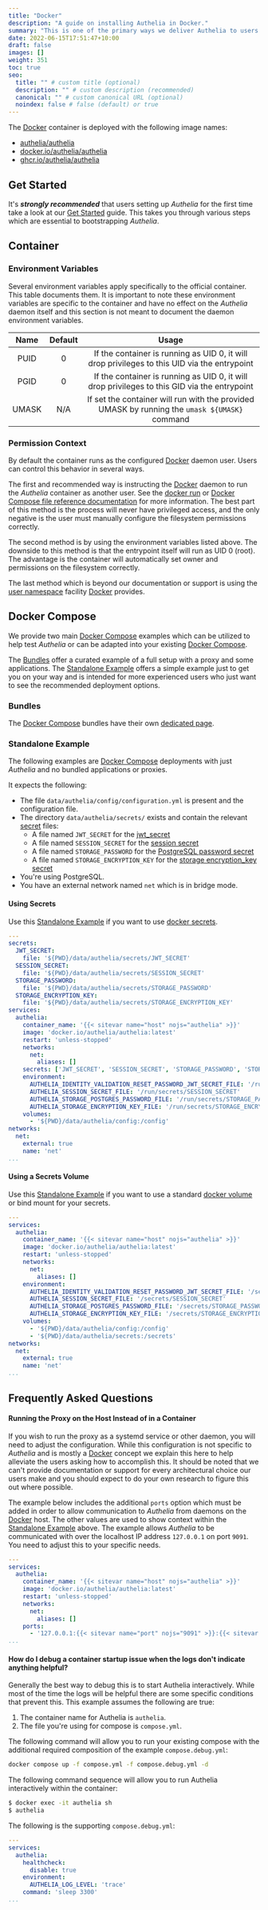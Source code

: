 ```yaml
---
title: "Docker"
description: "A guide on installing Authelia in Docker."
summary: "This is one of the primary ways we deliver Authelia to users and the recommended path."
date: 2022-06-15T17:51:47+10:00
draft: false
images: []
weight: 351
toc: true
seo:
  title: "" # custom title (optional)
  description: "" # custom description (recommended)
  canonical: "" # custom canonical URL (optional)
  noindex: false # false (default) or true
---
```


The [Docker] container is deployed with the following image names:

* [authelia/authelia](https://hub.docker.com/r/authelia/authelia)
* [docker.io/authelia/authelia](https://hub.docker.com/r/authelia/authelia)
* [ghcr.io/authelia/authelia](https://github.com/authelia/authelia/pkgs/container/authelia)

## Get Started

It's __*strongly recommended*__ that users setting up *Authelia* for the first time take a look at our
[Get Started](../../get-started/introduction.md) guide. This takes you through various steps which are essential to
bootstrapping *Authelia*.

## Container

### Environment Variables

Several environment variables apply specifically to the official container. This table documents them. It is important
to note these environment variables are specific to the container and have no effect on the *Authelia* daemon itself and
this section is not meant to document the daemon environment variables.

| Name  | Default |                                             Usage                                             |
|:-----:|:-------:|:---------------------------------------------------------------------------------------------:|
| PUID  |    0    | If the container is running as UID 0, it will drop privileges to this UID via the entrypoint  |
| PGID  |    0    | If the container is running as UID 0, it will drop privileges to this GID via the entrypoint  |
| UMASK |   N/A   | If set the container will run with the provided UMASK by running the `umask ${UMASK}` command |

### Permission Context

By default the container runs as the configured [Docker] daemon user. Users can control this behavior in several ways.

The first and recommended way is instructing the [Docker] daemon to run the *Authelia* container as another user. See
the [docker run] or [Docker Compose file reference documentation](https://docs.docker.com/compose/compose-file/05-services/#user)
for more information. The best part of this method is the process will never have privileged access, and the only
negative is the user must manually configure the filesystem permissions correctly.

The second method is by using the environment variables listed above. The downside to this method is that the entrypoint
itself will run as UID 0 (root). The advantage is the container will automatically set owner and permissions on the
filesystem correctly.

The last method which is beyond our documentation or support is using the
[user namespace](https://docs.docker.com/engine/security/userns-remap/) facility [Docker] provides.

[docker run]: https://docs.docker.com/engine/reference/commandline/run/

## Docker Compose

We provide two main [Docker Compose] examples which can be utilized to help test *Authelia* or can be adapted into your
existing [Docker Compose].

The [Bundles](#bundles) offer a curated example of a full setup with a proxy and some applications. The
[Standalone Example](#standalone-example) offers a simple example just to get you on your way and is intended for more
experienced users who just want to see the recommended deployment options.

### Bundles

The [Docker Compose] bundles have their own [dedicated page](bundles.md).

### Standalone Example

The following examples are [Docker Compose] deployments with just *Authelia* and no bundled applications or
proxies.

It expects the following:

* The file `data/authelia/config/configuration.yml` is present and the configuration file.
* The directory `data/authelia/secrets/` exists and contain the relevant [secret](../../configuration/methods/secrets.md) files:
  * A file named `JWT_SECRET` for the [jwt_secret](../../configuration/identity-validation/reset-password.md#jwt_secret)
  * A file named `SESSION_SECRET` for the [session secret](../../configuration/session/introduction.md#secret)
  * A file named `STORAGE_PASSWORD` for the [PostgreSQL password secret](../../configuration/storage/postgres.md#password)
  * A file named `STORAGE_ENCRYPTION_KEY` for the [storage encryption_key secret](../../configuration/storage/introduction.md#encryption_key)
* You're using PostgreSQL.
* You have an external network named `net` which is in bridge mode.

#### Using Secrets

Use this [Standalone Example](#standalone-example) if you want to use
[docker secrets](https://docs.docker.com/engine/swarm/secrets/).

```yaml {title="compose.yml"}
---
secrets:
  JWT_SECRET:
    file: '${PWD}/data/authelia/secrets/JWT_SECRET'
  SESSION_SECRET:
    file: '${PWD}/data/authelia/secrets/SESSION_SECRET'
  STORAGE_PASSWORD:
    file: '${PWD}/data/authelia/secrets/STORAGE_PASSWORD'
  STORAGE_ENCRYPTION_KEY:
    file: '${PWD}/data/authelia/secrets/STORAGE_ENCRYPTION_KEY'
services:
  authelia:
    container_name: '{{< sitevar name="host" nojs="authelia" >}}'
    image: 'docker.io/authelia/authelia:latest'
    restart: 'unless-stopped'
    networks:
      net:
        aliases: []
    secrets: ['JWT_SECRET', 'SESSION_SECRET', 'STORAGE_PASSWORD', 'STORAGE_ENCRYPTION_KEY']
    environment:
      AUTHELIA_IDENTITY_VALIDATION_RESET_PASSWORD_JWT_SECRET_FILE: '/run/secrets/JWT_SECRET'
      AUTHELIA_SESSION_SECRET_FILE: '/run/secrets/SESSION_SECRET'
      AUTHELIA_STORAGE_POSTGRES_PASSWORD_FILE: '/run/secrets/STORAGE_PASSWORD'
      AUTHELIA_STORAGE_ENCRYPTION_KEY_FILE: '/run/secrets/STORAGE_ENCRYPTION_KEY'
    volumes:
      - '${PWD}/data/authelia/config:/config'
networks:
  net:
    external: true
    name: 'net'
...
```

#### Using a Secrets Volume

Use this [Standalone Example](#standalone-example) if you want to use a standard
[docker volume](https://docs.docker.com/storage/volumes/) or bind mount for your secrets.

```yaml {title="compose.yml"}
---
services:
  authelia:
    container_name: '{{< sitevar name="host" nojs="authelia" >}}'
    image: 'docker.io/authelia/authelia:latest'
    restart: 'unless-stopped'
    networks:
      net:
        aliases: []
    environment:
      AUTHELIA_IDENTITY_VALIDATION_RESET_PASSWORD_JWT_SECRET_FILE: '/secrets/JWT_SECRET'
      AUTHELIA_SESSION_SECRET_FILE: '/secrets/SESSION_SECRET'
      AUTHELIA_STORAGE_POSTGRES_PASSWORD_FILE: '/secrets/STORAGE_PASSWORD'
      AUTHELIA_STORAGE_ENCRYPTION_KEY_FILE: '/secrets/STORAGE_ENCRYPTION_KEY'
    volumes:
      - '${PWD}/data/authelia/config:/config'
      - '${PWD}/data/authelia/secrets:/secrets'
networks:
  net:
    external: true
    name: 'net'
...
```

## Frequently Asked Questions

#### Running the Proxy on the Host Instead of in a Container

If you wish to run the proxy as a systemd service or other daemon, you will need to adjust the configuration. While this
configuration is not specific to *Authelia* and is mostly a [Docker] concept we explain this here to help alleviate the
users asking how to accomplish this. It should be noted that we can't provide documentation or support for every
architectural choice our users make and you should expect to do your own research to figure this out where possible.

The example below includes the additional `ports` option which must be added in order to allow communication to
*Authelia* from daemons on the [Docker] host. The other values are used to show context within the
[Standalone Example](#standalone-example) above. The example allows *Authelia* to be communicated with over the
localhost IP address `127.0.0.1` on port `9091`. You need to adjust this to your specific needs.

```yaml {title="compose.yml"}
---
services:
  authelia:
    container_name: '{{< sitevar name="host" nojs="authelia" >}}'
    image: 'docker.io/authelia/authelia:latest'
    restart: 'unless-stopped'
    networks:
      net:
        aliases: []
    ports:
      - '127.0.0.1:{{< sitevar name="port" nojs="9091" >}}:{{< sitevar name="port" nojs="9091" >}}'
...
```

#### How do I debug a container startup issue when the logs don't indicate anything helpful?

Generally the best way to debug this is to start Authelia interactively. While most of the time the logs will be helpful
there are some specific conditions that prevent this. This example assumes the following are true:

1. The container name for Authelia is `authelia`.
2. The file you're using for compose is `compose.yml`.

The following command will allow you to run your existing compose with the additional required composition of the
example `compose.debug.yml`:

```bash
docker compose up -f compose.yml -f compose.debug.yml -d
```

The following command sequence will allow you to run Authelia interactively within the container:

```bash
$ docker exec -it authelia sh
$ authelia
```

The following is the supporting `compose.debug.yml`:

```yaml {title="compose.debug.yml"}
---
services:
  authelia:
    healthcheck:
      disable: true
    environment:
      AUTHELIA_LOG_LEVEL: 'trace'
    command: 'sleep 3300'
...
```

[Docker]: https://docker.com
[Docker Compose]: https://docs.docker.com/compose/
